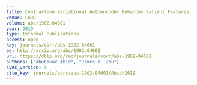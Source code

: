 ```yaml
---
title: Contrastive Variational Autoencoder Enhances Salient Features.
venue: CoRR
volume: abs/1902.04601
year: 2019
type: Informal Publications
access: open
key: journals/corr/abs-1902-04601
ee: http://arxiv.org/abs/1902.04601
url: https://dblp.org/rec/journals/corr/abs-1902-04601
authors: ["Abubakar Abid", "James Y. Zou"]
sync_version: 3
cite_key: journals/corr/abs-1902-04601/Abid/2019
---
```


